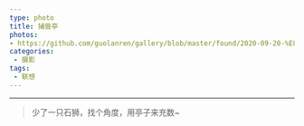 ```yaml
---
type: photo
title: 捕兽亭
photos:
- https://github.com/guolanren/gallery/blob/master/found/2020-09-20-%E8%81%94%E6%83%B3-%E6%8D%95%E5%85%BD%E4%BA%AD/%E6%8D%95%E5%85%BD%E4%BA%AD.JPEG?raw=true
categories:
 - 摄影
tags:
 - 联想
---
```


<!-- more -->

------

> 少了一只石狮，找个角度，用亭子来充数~